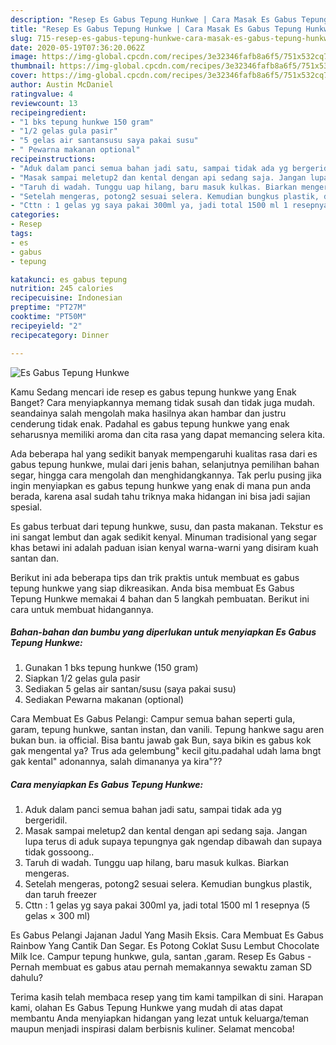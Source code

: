 ```yaml
---
description: "Resep Es Gabus Tepung Hunkwe | Cara Masak Es Gabus Tepung Hunkwe Yang Sedap"
title: "Resep Es Gabus Tepung Hunkwe | Cara Masak Es Gabus Tepung Hunkwe Yang Sedap"
slug: 715-resep-es-gabus-tepung-hunkwe-cara-masak-es-gabus-tepung-hunkwe-yang-sedap
date: 2020-05-19T07:36:20.062Z
image: https://img-global.cpcdn.com/recipes/3e32346fafb8a6f5/751x532cq70/es-gabus-tepung-hunkwe-foto-resep-utama.jpg
thumbnail: https://img-global.cpcdn.com/recipes/3e32346fafb8a6f5/751x532cq70/es-gabus-tepung-hunkwe-foto-resep-utama.jpg
cover: https://img-global.cpcdn.com/recipes/3e32346fafb8a6f5/751x532cq70/es-gabus-tepung-hunkwe-foto-resep-utama.jpg
author: Austin McDaniel
ratingvalue: 4
reviewcount: 13
recipeingredient:
- "1 bks tepung hunkwe 150 gram"
- "1/2 gelas gula pasir"
- "5 gelas air santansusu saya pakai susu"
- " Pewarna makanan optional"
recipeinstructions:
- "Aduk dalam panci semua bahan jadi satu, sampai tidak ada yg bergeridil."
- "Masak sampai meletup2 dan kental dengan api sedang saja. Jangan lupa terus di aduk supaya tepungnya gak ngendap dibawah dan supaya tidak gossoong.."
- "Taruh di wadah. Tunggu uap hilang, baru masuk kulkas. Biarkan mengeras."
- "Setelah mengeras, potong2 sesuai selera. Kemudian bungkus plastik, dan taruh freezer"
- "Cttn : 1 gelas yg saya pakai 300ml ya, jadi total 1500 ml 1 resepnya (5 gelas × 300 ml)"
categories:
- Resep
tags:
- es
- gabus
- tepung

katakunci: es gabus tepung 
nutrition: 245 calories
recipecuisine: Indonesian
preptime: "PT27M"
cooktime: "PT50M"
recipeyield: "2"
recipecategory: Dinner

---
```



![Es Gabus Tepung Hunkwe](https://img-global.cpcdn.com/recipes/3e32346fafb8a6f5/751x532cq70/es-gabus-tepung-hunkwe-foto-resep-utama.jpg)

Kamu Sedang mencari ide resep es gabus tepung hunkwe yang Enak Banget? Cara menyiapkannya memang tidak susah dan tidak juga mudah. seandainya salah mengolah maka hasilnya akan hambar dan justru cenderung tidak enak. Padahal es gabus tepung hunkwe yang enak seharusnya memiliki aroma dan cita rasa yang dapat memancing selera kita.

Ada beberapa hal yang sedikit banyak mempengaruhi kualitas rasa dari es gabus tepung hunkwe, mulai dari jenis bahan, selanjutnya pemilihan bahan segar, hingga cara mengolah dan menghidangkannya. Tak perlu pusing jika ingin menyiapkan es gabus tepung hunkwe yang enak di mana pun anda berada, karena asal sudah tahu triknya maka hidangan ini bisa jadi sajian spesial.

Es gabus terbuat dari tepung hunkwe, susu, dan pasta makanan. Tekstur es ini sangat lembut dan agak sedikit kenyal. Minuman tradisional yang segar khas betawi ini adalah paduan isian kenyal warna-warni yang disiram kuah santan dan.


Berikut ini ada beberapa tips dan trik praktis untuk membuat es gabus tepung hunkwe yang siap dikreasikan. Anda bisa membuat Es Gabus Tepung Hunkwe memakai 4 bahan dan 5 langkah pembuatan. Berikut ini cara untuk membuat hidangannya.

<!--inarticleads1-->

##### Bahan-bahan dan bumbu yang diperlukan untuk menyiapkan Es Gabus Tepung Hunkwe:

1. Gunakan 1 bks tepung hunkwe (150 gram)
1. Siapkan 1/2 gelas gula pasir
1. Sediakan 5 gelas air santan/susu (saya pakai susu)
1. Sediakan  Pewarna makanan (optional)


Cara Membuat Es Gabus Pelangi: Campur semua bahan seperti gula, garam, tepung hunkwe, santan instan, dan vanili. Tepung hankwe sagu aren bukan bun. ia official. Bisa bantu jawab gak Bun, saya bikin es gabus kok gak mengental ya? Trus ada gelembung&#34; kecil gitu.padahal udah lama bngt gak kental&#34; adonannya, salah dimananya ya kira&#34;?? 

<!--inarticleads2-->

##### Cara menyiapkan Es Gabus Tepung Hunkwe:

1. Aduk dalam panci semua bahan jadi satu, sampai tidak ada yg bergeridil.
1. Masak sampai meletup2 dan kental dengan api sedang saja. Jangan lupa terus di aduk supaya tepungnya gak ngendap dibawah dan supaya tidak gossoong..
1. Taruh di wadah. Tunggu uap hilang, baru masuk kulkas. Biarkan mengeras.
1. Setelah mengeras, potong2 sesuai selera. Kemudian bungkus plastik, dan taruh freezer
1. Cttn : 1 gelas yg saya pakai 300ml ya, jadi total 1500 ml 1 resepnya (5 gelas × 300 ml)


Es Gabus Pelangi Jajanan Jadul Yang Masih Eksis. Cara Membuat Es Gabus Rainbow Yang Cantik Dan Segar. Es Potong Coklat Susu Lembut Chocolate Milk Ice. Campur tepung hunkwe, gula, santan ,garam. Resep Es Gabus - Pernah membuat es gabus atau pernah memakannya sewaktu zaman SD dahulu? 

Terima kasih telah membaca resep yang tim kami tampilkan di sini. Harapan kami, olahan Es Gabus Tepung Hunkwe yang mudah di atas dapat membantu Anda menyiapkan hidangan yang lezat untuk keluarga/teman maupun menjadi inspirasi dalam berbisnis kuliner. Selamat mencoba!
